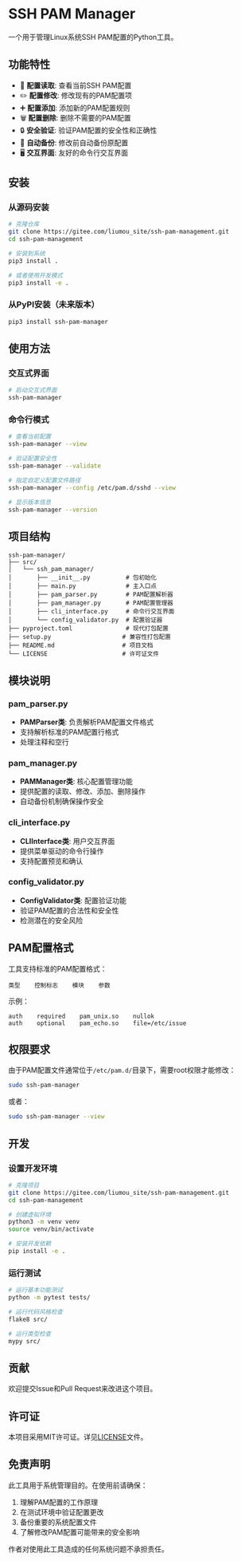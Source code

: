 # SSH PAM Manager

一个用于管理Linux系统SSH PAM配置的Python工具。

## 功能特性

- 📖 **配置读取**: 查看当前SSH PAM配置
- ✏️ **配置修改**: 修改现有的PAM配置项
- ➕ **配置添加**: 添加新的PAM配置规则
- 🗑️ **配置删除**: 删除不需要的PAM配置
- 🔒 **安全验证**: 验证PAM配置的安全性和正确性
- 💾 **自动备份**: 修改前自动备份原配置
- 🖥️ **交互界面**: 友好的命令行交互界面

## 安装

### 从源码安装

```bash
# 克隆仓库
git clone https://gitee.com/liumou_site/ssh-pam-management.git
cd ssh-pam-management

# 安装到系统
pip3 install .

# 或者使用开发模式
pip3 install -e .
```

### 从PyPI安装（未来版本）

```bash
pip3 install ssh-pam-manager
```

## 使用方法

### 交互式界面

```bash
# 启动交互式界面
ssh-pam-manager
```

### 命令行模式

```bash
# 查看当前配置
ssh-pam-manager --view

# 验证配置安全性
ssh-pam-manager --validate

# 指定自定义配置文件路径
ssh-pam-manager --config /etc/pam.d/sshd --view

# 显示版本信息
ssh-pam-manager --version
```

## 项目结构

```
ssh-pam-manager/
├── src/
│   └── ssh_pam_manager/
│       ├── __init__.py          # 包初始化
│       ├── main.py              # 主入口点
│       ├── pam_parser.py        # PAM配置解析器
│       ├── pam_manager.py       # PAM配置管理器
│       ├── cli_interface.py     # 命令行交互界面
│       └── config_validator.py  # 配置验证器
├── pyproject.toml               # 现代打包配置
├── setup.py                    # 兼容性打包配置
├── README.md                   # 项目文档
└── LICENSE                     # 许可证文件
```

## 模块说明

### pam_parser.py
- **PAMParser类**: 负责解析PAM配置文件格式
- 支持解析标准的PAM配置行格式
- 处理注释和空行

### pam_manager.py  
- **PAMManager类**: 核心配置管理功能
- 提供配置的读取、修改、添加、删除操作
- 自动备份机制确保操作安全

### cli_interface.py
- **CLIInterface类**: 用户交互界面
- 提供菜单驱动的命令行操作
- 支持配置预览和确认

### config_validator.py
- **ConfigValidator类**: 配置验证功能
- 验证PAM配置的合法性和安全性
- 检测潜在的安全风险

## PAM配置格式

工具支持标准的PAM配置格式：

```
类型    控制标志    模块    参数
```

示例：
```
auth    required    pam_unix.so    nullok
auth    optional    pam_echo.so    file=/etc/issue
```

## 权限要求

由于PAM配置文件通常位于`/etc/pam.d/`目录下，需要root权限才能修改：

```bash
sudo ssh-pam-manager
```

或者：

```bash
sudo ssh-pam-manager --view
```

## 开发

### 设置开发环境

```bash
# 克隆项目
git clone https://gitee.com/liumou_site/ssh-pam-management.git
cd ssh-pam-management

# 创建虚拟环境
python3 -m venv venv
source venv/bin/activate

# 安装开发依赖
pip install -e .
```

### 运行测试

```bash
# 运行基本功能测试
python -m pytest tests/

# 运行代码风格检查
flake8 src/

# 运行类型检查
mypy src/
```

## 贡献

欢迎提交Issue和Pull Request来改进这个项目。

## 许可证

本项目采用MIT许可证。详见[LICENSE](LICENSE)文件。

## 免责声明

此工具用于系统管理目的。在使用前请确保：

1. 理解PAM配置的工作原理
2. 在测试环境中验证配置更改
3. 备份重要的系统配置文件
4. 了解修改PAM配置可能带来的安全影响

作者对使用此工具造成的任何系统问题不承担责任。
